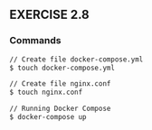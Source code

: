 ## EXERCISE 2.8

### Commands
```markdown
// Create file docker-compose.yml
$ touch docker-compose.yml

// Create file nginx.conf
$ touch nginx.conf

// Running Docker Compose
$ docker-compose up
```
